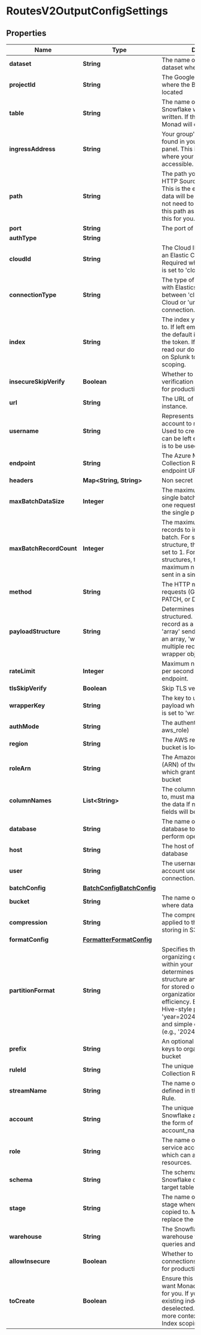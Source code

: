 

# RoutesV2OutputConfigSettings


## Properties

| Name | Type | Description | Notes |
|------------ | ------------- | ------------- | -------------|
|**dataset** | **String** | The name of the BigQuery dataset where the table resides |  [optional] |
|**projectId** | **String** | The Google Cloud Project ID where the BigQuery instance is located |  [optional] |
|**table** | **String** | The name of the table in Snowflake where the data will be written. If the table doesn&#39;t exist Monad will create the table. |  [optional] |
|**ingressAddress** | **String** | Your group&#39;s ingress address found in your group information panel. This is the hostname where your Cribl instance is accessible. |  [optional] |
|**path** | **String** | The path you&#39;ve set for your HTTP Source&#39;s HTTP Event API. This is the endpoint path where data will be sent. Note: You do not need to append &#x60;_bulk&#x60; to this path as monad already does this for you. |  [optional] |
|**port** | **String** | The port of the Splunk instance. |  [optional] |
|**authType** | **String** |  |  [optional] |
|**cloudId** | **String** | The Cloud ID for connecting to an Elastic Cloud deployment. Required when connection_type is set to &#39;cloud_id&#39;. |  [optional] |
|**connectionType** | **String** | The type of connection to use with Elasticsearch. Choose between &#39;cloud_id&#39; for Elastic Cloud or &#39;url&#39; for direct connection. |  [optional] |
|**index** | **String** | The index you want to send data to. If left empty, data is sent to the default index associated with the token. If specified, please read our docs for more context on Splunk token &amp; Index scoping. |  [optional] |
|**insecureSkipVerify** | **Boolean** | Whether to skip TLS certificate verification (not recommended for production). |  [optional] |
|**url** | **String** | The URL of the Sumo Logic instance. |  [optional] |
|**username** | **String** | Represents an administrative account to manage indices. Used to create an index, hence can be left empty if default index is to be used. |  [optional] |
|**endpoint** | **String** | The Azure Monitor Data Collection Rule (DCR) ingestion endpoint URL. |  [optional] |
|**headers** | **Map&lt;String, String&gt;** | Non secret headers |  [optional] |
|**maxBatchDataSize** | **Integer** | The maximum size in KB for a single batch of data to be sent in one request. This does not effect the single payload structure. |  [optional] |
|**maxBatchRecordCount** | **Integer** | The maximum number of records to include in a single batch. For single payload structure, this is automatically set to 1. For other payload structures, this determines the maximum number of records sent in a single request. |  [optional] |
|**method** | **String** | The HTTP method to use for requests (GET, POST, PUT, PATCH, or DELETE). |  [optional] |
|**payloadStructure** | **String** | Determines how the payload is structured. &#39;single&#39; sends each record as a separate request, &#39;array&#39; sends multiple records as an array, &#39;wrapped&#39; sends multiple records within a wrapper object. |  [optional] |
|**rateLimit** | **Integer** | Maximum number of requests per second to send to the endpoint. |  [optional] |
|**tlsSkipVerify** | **Boolean** | Skip TLS verification. |  [optional] |
|**wrapperKey** | **String** | The key to use for wrapping the payload when PayloadStructure is set to &#39;wrapped&#39;. |  [optional] |
|**authMode** | **String** | The authentication mode (basic, aws_role) |  [optional] |
|**region** | **String** | The AWS region where the S3 bucket is located |  [optional] |
|**roleArn** | **String** | The Amazon Resource Name (ARN) of the IAM role to assume which grants access to the S3 bucket |  [optional] |
|**columnNames** | **List&lt;String&gt;** | The column names to write data to, must match the root fields of the data If not provided all root fields will be used |  [optional] |
|**database** | **String** | The name of the Snowflake database to connect to and perform operations on |  [optional] |
|**host** | **String** | The host of the PostgreSQL database |  [optional] |
|**user** | **String** | The username of the Snowflake account used to establish the connection. |  [optional] |
|**batchConfig** | [**BatchConfigBatchConfig**](BatchConfigBatchConfig.md) |  |  [optional] |
|**bucket** | **String** | The name of the S3 bucket where data will be stored |  [optional] |
|**compression** | **String** | The compression method to be applied to the data before storing in S3 |  [optional] |
|**formatConfig** | [**FormatterFormatConfig**](FormatterFormatConfig.md) |  |  [optional] |
|**partitionFormat** | **String** | Specifies the format for organizing data into partitions within your S3 bucket. This determines the directory structure and naming convention for stored objects, affecting data organization and query efficiency. Examples include Hive-style partitioning (e.g., &#39;year&#x3D;2024/month&#x3D;01/day&#x3D;01&#39;) and simple date-based formats (e.g., &#39;2024/01/01&#39;). |  [optional] |
|**prefix** | **String** | An optional prefix for S3 object keys to organize data within the bucket |  [optional] |
|**ruleId** | **String** | The unique identifier of the Data Collection Rule (DCR). |  [optional] |
|**streamName** | **String** | The name of the data stream defined in the Data Collection Rule. |  [optional] |
|**account** | **String** | The unique identifier for your Snowflake account, typically in the form of &#39;organization-account_name&#39;. |  [optional] |
|**role** | **String** | The name of the Role your service account was granted which can access your resources. |  [optional] |
|**schema** | **String** | The schema within the Snowflake database where the target table resides. |  [optional] |
|**stage** | **String** | The name of the Snowflake stage where the data will be copied to. Monad create or replace the stage. |  [optional] |
|**warehouse** | **String** | The Snowflake virtual warehouse to use for executing queries and processing data. |  [optional] |
|**allowInsecure** | **Boolean** | Whether to allow insecure connections (not recommended for production). |  [optional] |
|**toCreate** | **Boolean** | Ensure this is selected if you want Monad to create the index for you. If you are using a pre-existing index, please leave this deselected. Read our docs for more context on Splunk token &amp; Index scoping. |  [optional] |



